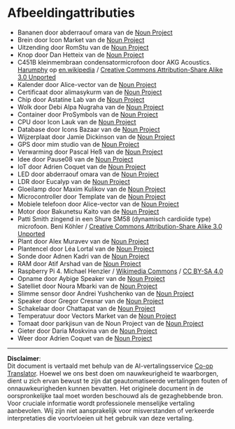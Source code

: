 <!--
CO_OP_TRANSLATOR_METADATA:
{
  "original_hash": "4506d33bbda7acc0ab20980172687090",
  "translation_date": "2025-08-27T20:17:42+00:00",
  "source_file": "attributions.md",
  "language_code": "nl"
}
-->
# Afbeeldingattributies

* Bananen door abderraouf omara van de [Noun Project](https://thenounproject.com)
* Brein door Icon Market van de [Noun Project](https://thenounproject.com)
* Uitzending door RomStu van de [Noun Project](https://thenounproject.com)
* Knop door Dan Hetteix van de [Noun Project](https://thenounproject.com)
* C451B kleinmembraan condensatormicrofoon door AKG Acoustics. [Harumphy](https://en.wikipedia.org/wiki/User:Harumphy) op [en.wikipedia](https://en.wikipedia.org/) / [Creative Commons Attribution-Share Alike 3.0 Unported](https://creativecommons.org/licenses/by-sa/3.0/deed.en)
* Kalender door Alice-vector van de [Noun Project](https://thenounproject.com)
* Certificaat door alimasykurm van de [Noun Project](https://thenounproject.com)
* Chip door Astatine Lab van de [Noun Project](https://thenounproject.com)
* Wolk door Debi Alpa Nugraha van de [Noun Project](https://thenounproject.com)
* Container door ProSymbols van de [Noun Project](https://thenounproject.com)
* CPU door Icon Lauk van de [Noun Project](https://thenounproject.com)
* Database door Icons Bazaar van de [Noun Project](https://thenounproject.com)
* Wijzerplaat door Jamie Dickinson van de [Noun Project](https://thenounproject.com)
* GPS door mim studio van de [Noun Project](https://thenounproject.com)
* Verwarming door Pascal Heß van de [Noun Project](https://thenounproject.com)
* Idee door Pause08 van de [Noun Project](https://thenounproject.com)
* IoT door Adrien Coquet van de [Noun Project](https://thenounproject.com)
* LED door abderraouf omara van de [Noun Project](https://thenounproject.com)
* LDR door Eucalyp van de [Noun Project](https://thenounproject.com)
* Gloeilamp door Maxim Kulikov van de [Noun Project](https://thenounproject.com)
* Microcontroller door Template van de [Noun Project](https://thenounproject.com)
* Mobiele telefoon door Alice-vector van de [Noun Project](https://thenounproject.com)
* Motor door Bakunetsu Kaito van de [Noun Project](https://thenounproject.com)
* Patti Smith zingend in een Shure SM58 (dynamisch cardioïde type) microfoon. Beni Köhler / [Creative Commons Attribution-Share Alike 3.0 Unported](https://creativecommons.org/licenses/by-sa/3.0/deed.en)
* Plant door Alex Muravev van de [Noun Project](https://thenounproject.com)
* Plantencel door Léa Lortal van de [Noun Project](https://thenounproject.com)
* Sonde door Adnen Kadri van de [Noun Project](https://thenounproject.com)
* RAM door Atif Arshad van de [Noun Project](https://thenounproject.com)
* Raspberry Pi 4. Michael Henzler / [Wikimedia Commons](https://commons.wikimedia.org/wiki/Main_Page) / [CC BY-SA 4.0](https://creativecommons.org/licenses/by-sa/4.0/)
* Opname door Aybige Speaker van de [Noun Project](https://thenounproject.com)
* Satelliet door Noura Mbarki van de [Noun Project](https://thenounproject.com)
* Slimme sensor door Andrei Yushchenko van de [Noun Project](https://thenounproject.com)
* Speaker door Gregor Cresnar van de [Noun Project](https://thenounproject.com)
* Schakelaar door Chattapat van de [Noun Project](https://thenounproject.com)
* Temperatuur door Vectors Market van de [Noun Project](https://thenounproject.com)
* Tomaat door parkjisun van de Noun Project van de [Noun Project](https://thenounproject.com)
* Gieter door Daria Moskvina van de [Noun Project](https://thenounproject.com)
* Weer door Adrien Coquet van de [Noun Project](https://thenounproject.com)

---

**Disclaimer**:  
Dit document is vertaald met behulp van de AI-vertalingsservice [Co-op Translator](https://github.com/Azure/co-op-translator). Hoewel we ons best doen om nauwkeurigheid te waarborgen, dient u zich ervan bewust te zijn dat geautomatiseerde vertalingen fouten of onnauwkeurigheden kunnen bevatten. Het originele document in de oorspronkelijke taal moet worden beschouwd als de gezaghebbende bron. Voor cruciale informatie wordt professionele menselijke vertaling aanbevolen. Wij zijn niet aansprakelijk voor misverstanden of verkeerde interpretaties die voortvloeien uit het gebruik van deze vertaling.